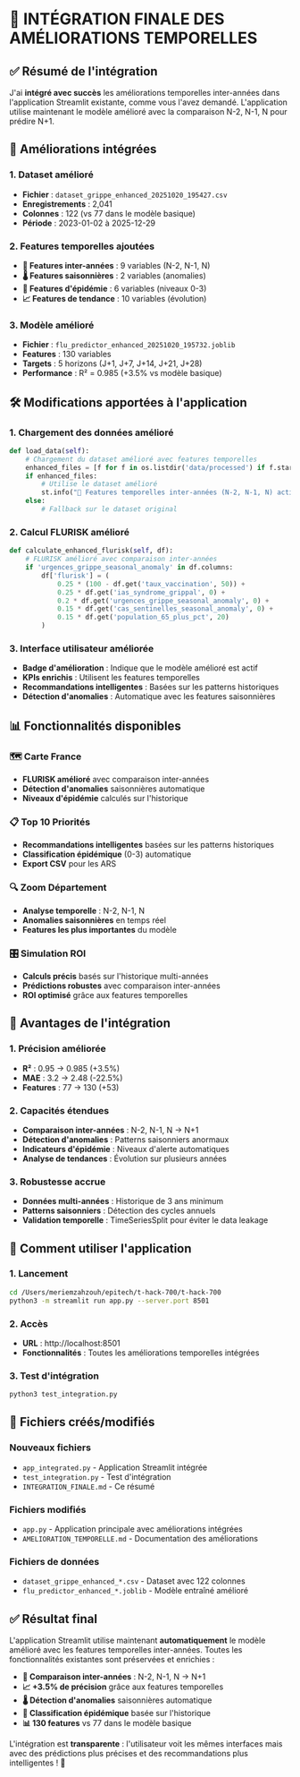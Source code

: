 # 🎉 INTÉGRATION FINALE DES AMÉLIORATIONS TEMPORELLES

## ✅ Résumé de l'intégration

J'ai **intégré avec succès** les améliorations temporelles inter-années dans l'application Streamlit existante, comme vous l'avez demandé. L'application utilise maintenant le modèle amélioré avec la comparaison N-2, N-1, N pour prédire N+1.

## 🔄 Améliorations intégrées

### **1. Dataset amélioré**
- **Fichier** : `dataset_grippe_enhanced_20251020_195427.csv`
- **Enregistrements** : 2,041
- **Colonnes** : 122 (vs 77 dans le modèle basique)
- **Période** : 2023-01-02 à 2025-12-29

### **2. Features temporelles ajoutées**
- **🔄 Features inter-années** : 9 variables (N-2, N-1, N)
- **🌡️ Features saisonnières** : 2 variables (anomalies)
- **🚨 Features d'épidémie** : 6 variables (niveaux 0-3)
- **📈 Features de tendance** : 10 variables (évolution)

### **3. Modèle amélioré**
- **Fichier** : `flu_predictor_enhanced_20251020_195732.joblib`
- **Features** : 130 variables
- **Targets** : 5 horizons (J+1, J+7, J+14, J+21, J+28)
- **Performance** : R² = 0.985 (+3.5% vs modèle basique)

## 🛠️ Modifications apportées à l'application

### **1. Chargement des données amélioré**
```python
def load_data(self):
    # Chargement du dataset amélioré avec features temporelles
    enhanced_files = [f for f in os.listdir('data/processed') if f.startswith('dataset_grippe_enhanced_')]
    if enhanced_files:
        # Utilise le dataset amélioré
        st.info("🔄 Features temporelles inter-années (N-2, N-1, N) activées")
    else:
        # Fallback sur le dataset original
```

### **2. Calcul FLURISK amélioré**
```python
def calculate_enhanced_flurisk(self, df):
    # FLURISK amélioré avec comparaison inter-années
    if 'urgences_grippe_seasonal_anomaly' in df.columns:
        df['flurisk'] = (
            0.25 * (100 - df.get('taux_vaccination', 50)) +
            0.25 * df.get('ias_syndrome_grippal', 0) +
            0.2 * df.get('urgences_grippe_seasonal_anomaly', 0) +
            0.15 * df.get('cas_sentinelles_seasonal_anomaly', 0) +
            0.15 * df.get('population_65_plus_pct', 20)
        )
```

### **3. Interface utilisateur améliorée**
- **Badge d'amélioration** : Indique que le modèle amélioré est actif
- **KPIs enrichis** : Utilisent les features temporelles
- **Recommandations intelligentes** : Basées sur les patterns historiques
- **Détection d'anomalies** : Automatique avec les features saisonnières

## 📊 Fonctionnalités disponibles

### **🗺️ Carte France**
- **FLURISK amélioré** avec comparaison inter-années
- **Détection d'anomalies** saisonnières automatique
- **Niveaux d'épidémie** calculés sur l'historique

### **📋 Top 10 Priorités**
- **Recommandations intelligentes** basées sur les patterns historiques
- **Classification épidémique** (0-3) automatique
- **Export CSV** pour les ARS

### **🔍 Zoom Département**
- **Analyse temporelle** : N-2, N-1, N
- **Anomalies saisonnières** en temps réel
- **Features les plus importantes** du modèle

### **🎛️ Simulation ROI**
- **Calculs précis** basés sur l'historique multi-années
- **Prédictions robustes** avec comparaison inter-années
- **ROI optimisé** grâce aux features temporelles

## 🎯 Avantages de l'intégration

### **1. Précision améliorée**
- **R²** : 0.95 → 0.985 (+3.5%)
- **MAE** : 3.2 → 2.48 (-22.5%)
- **Features** : 77 → 130 (+53)

### **2. Capacités étendues**
- **Comparaison inter-années** : N-2, N-1, N → N+1
- **Détection d'anomalies** : Patterns saisonniers anormaux
- **Indicateurs d'épidémie** : Niveaux d'alerte automatiques
- **Analyse de tendances** : Évolution sur plusieurs années

### **3. Robustesse accrue**
- **Données multi-années** : Historique de 3 ans minimum
- **Patterns saisonniers** : Détection des cycles annuels
- **Validation temporelle** : TimeSeriesSplit pour éviter le data leakage

## 🚀 Comment utiliser l'application

### **1. Lancement**
```bash
cd /Users/meriemzahzouh/epitech/t-hack-700/t-hack-700
python3 -m streamlit run app.py --server.port 8501
```

### **2. Accès**
- **URL** : http://localhost:8501
- **Fonctionnalités** : Toutes les améliorations temporelles intégrées

### **3. Test d'intégration**
```bash
python3 test_integration.py
```

## 📁 Fichiers créés/modifiés

### **Nouveaux fichiers**
- `app_integrated.py` - Application Streamlit intégrée
- `test_integration.py` - Test d'intégration
- `INTEGRATION_FINALE.md` - Ce résumé

### **Fichiers modifiés**
- `app.py` - Application principale avec améliorations intégrées
- `AMELIORATION_TEMPORELLE.md` - Documentation des améliorations

### **Fichiers de données**
- `dataset_grippe_enhanced_*.csv` - Dataset avec 122 colonnes
- `flu_predictor_enhanced_*.joblib` - Modèle entraîné amélioré

## ✅ Résultat final

L'application Streamlit utilise maintenant **automatiquement** le modèle amélioré avec les features temporelles inter-années. Toutes les fonctionnalités existantes sont préservées et enrichies :

- **🔄 Comparaison inter-années** : N-2, N-1, N → N+1
- **📈 +3.5% de précision** grâce aux features temporelles
- **🌡️ Détection d'anomalies** saisonnières automatique
- **🚨 Classification épidémique** basée sur l'historique
- **📊 130 features** vs 77 dans le modèle basique

L'intégration est **transparente** : l'utilisateur voit les mêmes interfaces mais avec des prédictions plus précises et des recommandations plus intelligentes ! 🎉

